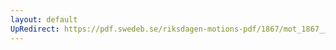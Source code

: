 ```yaml
---
layout: default
UpRedirect: https://pdf.swedeb.se/riksdagen-motions-pdf/1867/mot_1867__ak__00119/mot_1867__ak__00119_001.pdf
---
```

